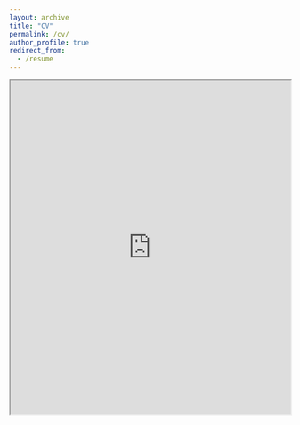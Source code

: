 ```yaml
---
layout: archive
title: "CV"
permalink: /cv/
author_profile: true
redirect_from:
  - /resume
---
```


<iframe src="https://whynotkimhari.github.io/files/Full_CV.pdf" width="100%" height="600px">
    This browser does not support PDFs. Please download the PDF to view it: 
    <a href="https://whynotkimhari.github.io/files/Full_CV.pdf">Download PDF</a>
</iframe>

<!-- Publications
======
  <ul>{% for post in site.publications reversed %}
    {% include archive-single-cv.html %}
  {% endfor %}</ul> -->